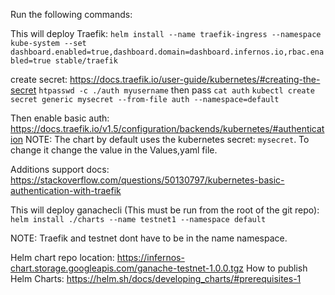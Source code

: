 Run the following commands:

This will deploy Traefik:
```helm install --name traefik-ingress --namespace kube-system --set dashboard.enabled=true,dashboard.domain=dashboard.infernos.io,rbac.enabled=true stable/traefik```

create secret: https://docs.traefik.io/user-guide/kubernetes/#creating-the-secret
 ```htpasswd -c ./auth myusername```   then pass <password>
 ```cat auth``` 
 ```kubectl create secret generic mysecret --from-file auth --namespace=default```

Then enable basic auth: https://docs.traefik.io/v1.5/configuration/backends/kubernetes/#authentication
NOTE: The chart by default uses the kubernetes secret: `mysecret`. To change it change the value in the Values,yaml file. 

Additions support docs: https://stackoverflow.com/questions/50130797/kubernetes-basic-authentication-with-traefik


This will deploy ganachecli (This must be run from the root of the git repo):
```helm install ./charts --name testnet1 --namespace default```



NOTE: Traefik and testnet dont have to be in the name namespace.

Helm chart repo location: https://infernos-chart.storage.googleapis.com/ganache-testnet-1.0.0.tgz
How to publish Helm Charts: https://helm.sh/docs/developing_charts/#prerequisites-1

